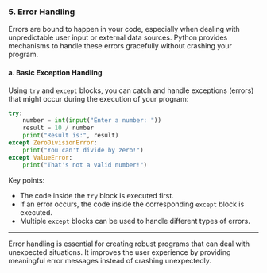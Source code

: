 ### 5. Error Handling

Errors are bound to happen in your code, especially when dealing with unpredictable user input or external data sources. Python provides mechanisms to handle these errors gracefully without crashing your program.

#### a. Basic Exception Handling

Using `try` and `except` blocks, you can catch and handle exceptions (errors) that might occur during the execution of your program:

```python
try:
    number = int(input("Enter a number: "))
    result = 10 / number
    print("Result is:", result)
except ZeroDivisionError:
    print("You can't divide by zero!")
except ValueError:
    print("That's not a valid number!")
```

Key points:
- The code inside the `try` block is executed first.
- If an error occurs, the code inside the corresponding `except` block is executed.
- Multiple `except` blocks can be used to handle different types of errors.

---

Error handling is essential for creating robust programs that can deal with unexpected situations. It improves the user experience by providing meaningful error messages instead of crashing unexpectedly.